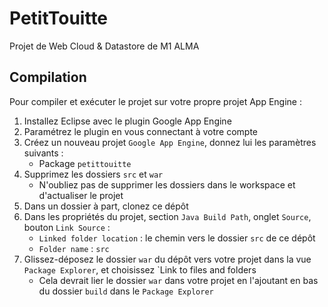 # PetitTouitte
Projet de Web Cloud &amp; Datastore de M1 ALMA

## Compilation

Pour compiler et exécuter le projet sur votre propre projet App Engine :


1. Installez Eclipse avec le plugin Google App Engine
2. Paramétrez le plugin en vous connectant à votre compte
3. Créez un nouveau projet `Google App Engine`, donnez lui les paramètres suivants :
    - Package `petittouitte`
4. Supprimez les dossiers `src` et `war`
    - N'oubliez pas de supprimer les dossiers dans le workspace et d'actualiser le projet
5. Dans un dossier à part, clonez ce dépôt
6. Dans les propriétés du projet, section `Java Build Path`, onglet `Source`, bouton `Link Source` :
    - `Linked folder location` : le chemin vers le dossier `src` de ce dépôt
    - `Folder name` : `src`
7. Glissez-déposez le dossier `war` du dépôt vers votre projet dans la vue `Package Explorer`, et choisissez `Link to files and folders
    - Cela devrait lier le dossier `war` dans votre projet en l'ajoutant en bas du dossier `build` dans le `Package Explorer`
